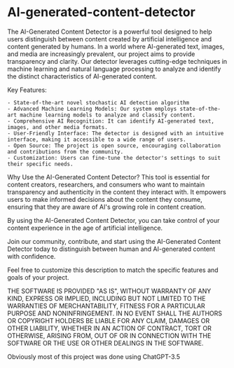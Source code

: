 # AI-generated-content-detector

The AI-Generated Content Detector is a powerful tool designed to help users distinguish between content created by artificial intelligence and content generated by humans. In a world where AI-generated text, images, and media are increasingly prevalent, our project aims to provide transparency and clarity. Our detector leverages cutting-edge techniques in machine learning and natural language processing to analyze and identify the distinct characteristics of AI-generated content.

Key Features:

    - State-of-the-art novel stochastic AI detection algorithm
    - Advanced Machine Learning Models: Our system employs state-of-the-art machine learning models to analyze and classify content.
    - Comprehensive AI Recognition: It can identify AI-generated text, images, and other media formats.
    - User-Friendly Interface: The detector is designed with an intuitive interface, making it accessible to a wide range of users.
    - Open Source: The project is open source, encouraging collaboration and contributions from the community.
    - Customization: Users can fine-tune the detector's settings to suit their specific needs.

Why Use the AI-Generated Content Detector?
This tool is essential for content creators, researchers, and consumers who want to maintain transparency and authenticity in the content they interact with. It empowers users to make informed decisions about the content they consume, ensuring that they are aware of AI's growing role in content creation.

By using the AI-Generated Content Detector, you can take control of your content experience in the age of artificial intelligence.

Join our community, contribute, and start using the AI-Generated Content Detector today to distinguish between human and AI-generated content with confidence.

Feel free to customize this description to match the specific features and goals of your project.



THE SOFTWARE IS PROVIDED "AS IS", WITHOUT WARRANTY OF ANY KIND, EXPRESS OR
IMPLIED, INCLUDING BUT NOT LIMITED TO THE WARRANTIES OF MERCHANTABILITY,
FITNESS FOR A PARTICULAR PURPOSE AND NONINFRINGEMENT. IN NO EVENT SHALL THE
AUTHORS OR COPYRIGHT HOLDERS BE LIABLE FOR ANY CLAIM, DAMAGES OR OTHER
LIABILITY, WHETHER IN AN ACTION OF CONTRACT, TORT OR OTHERWISE, ARISING FROM,
OUT OF OR IN CONNECTION WITH THE SOFTWARE OR THE USE OR OTHER DEALINGS IN THE
SOFTWARE.


Obviously most of this project was done using ChatGPT-3.5